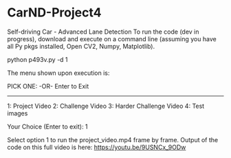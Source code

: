 # CarND-Project4
Self-driving Car - Advanced Lane Detection
To run the code (dev in progress), download and execute on a command line (assuming you have all Py pkgs installed, Open CV2, Numpy, Matplotlib).

python p493v.py -d 1

The menu shown upon execution is:

PICK ONE: -OR- Enter to Exit
___________________________________________
1:  Project Video
2:  Challenge Video
3:  Harder Challenge Video
4:  Test images

Your Choice (Enter to exit): 1

Select option 1 to run the project_video.mp4 frame by frame. 
Output of the code on this full video is here: https://youtu.be/9USNCx_9ODw

